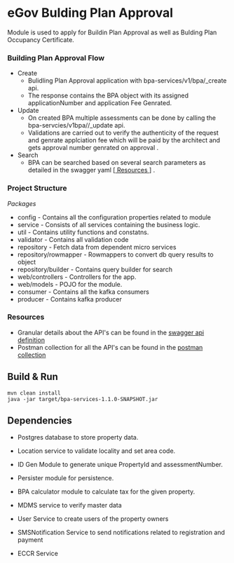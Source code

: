 

# eGov Bulding Plan Approval



Module is used to apply for Buildin Plan Approval as well as Bulding Plan Occupancy Certificate.

### Building Plan Approval Flow
- Create
   - Bulidling Plan Approval application with bpa-services/v1/bpa/_create api.
   - The response contains the BPA object with its assigned applicationNumber  and application Fee Genrated.
- Update
   -  On created BPA multiple assessments can be done by calling the bpa-servcies/v1bpa//_update api.
    - Validations are carried out to verify the authenticity of the request and genrate applciation fee which will be paid by the architect and gets approval number genrated on approval .
- Search
   -  BPA can be searched based on several search parameters as detailed in the swagger yaml [[ Resources ](#resources)] .




### Project Structure 
*Packages*
 - config - Contains all the configuration properties related to module
 - service - Consists of all services containing the business logic.
 - util - Contains utility functions and constatns.
 - validator - Contains all validation code
 - repository - Fetch data from dependent micro services
 - repository/rowmapper - Rowmappers to convert db query results to object
 - repository/builder - Contains query builder for search
 - web/controllers - Controllers for the app.
 - web/models - POJO for the module.
 - consumer - Contains all the kafka consumers
 - producer - Contains kafka producer


### Resources
- Granular details about the API's can be found in the [swagger api definition](https://app.swaggerhub.com/apis/egov-foundation/Building-plan/1.0.0#/BPA)
- Postman collection for all the API's can be found in the [postman collection](https://drive.google.com/open?id=1O7ybVCLwwpF0cHlNFJqh6PNwLw13QFJg)


## Build & Run


    mvn clean install
    java -jar target/bpa-services-1.1.0-SNAPSHOT.jar


## Dependencies


- Postgres database to store property data.

- Location service to validate locality and set area code.

- ID Gen Module to generate unique PropertyId and assessmentNumber.

- Persister module for persistence.

- BPA calculator module to calculate tax for the given property.

- MDMS service to verify master data

- User Service to create users of the property owners

- SMSNotification Service to send notifications related to registration and payment

- ECCR Service
